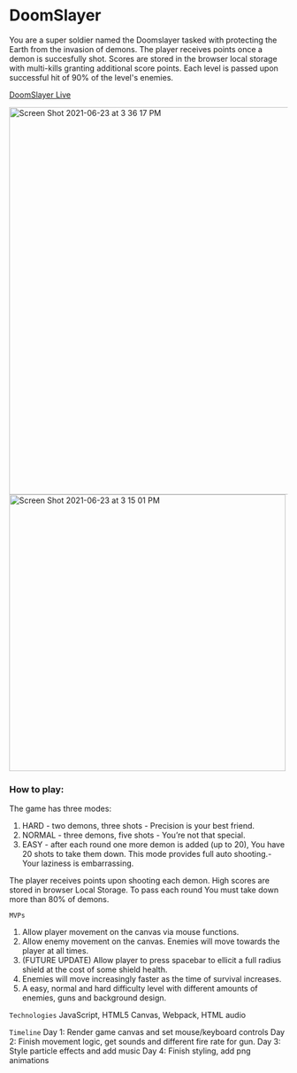 # DoomSlayer
You are a super soldier named the Doomslayer tasked with protecting the Earth from the invasion of demons. The player receives points once a demon is succesfully shot. Scores are stored in the browser local storage with multi-kills granting additional score points. Each level is passed upon successful hit of 90% of the level's enemies.  

[DoomSlayer Live](https://kevinsebmat.github.io/DoomSlayer/)

<img width="700" alt="Screen Shot 2021-06-23 at 3 36 17 PM" src="https://user-images.githubusercontent.com/65047030/123176701-cc8d4700-d438-11eb-9ab3-be72d6a1bc6c.png">

<img width="500" alt="Screen Shot 2021-06-23 at 3 15 01 PM" src="https://user-images.githubusercontent.com/65047030/123175019-ebd6a500-d435-11eb-80ba-76a0c46ffad0.png">


### How to play:
The game has three modes:
1. HARD - two demons, three shots - Precision is your best friend. 
2. NORMAL - three demons, five shots - You’re not that special.
3. EASY - after each round one more demon is added (up to 20), You have 20 shots to take them down. This mode provides full auto shooting.- Your laziness is embarrassing. 

The player receives points upon shooting each demon. High scores are stored in browser Local Storage.
To pass each round You must take down more than 80% of demons. 

`MVPs`
 1. Allow player movement on the canvas via mouse functions.
 2. Allow enemy movement on the canvas. 
 Enemies will move towards the player at all times. 
 3. (FUTURE UPDATE) Allow player to press spacebar to ellicit a full 
 radius shield at the cost of 
 some shield health. 
 4. Enemies will move increasingly faster as the time of
 survival increases.
 5. A easy, normal and hard difficulty level with different amounts of enemies, guns and background design. 
 
`Technologies`
JavaScript,
HTML5 Canvas,
Webpack,
HTML audio

`Timeline`
Day 1: Render game canvas and set mouse/keyboard controls
Day 2: Finish movement logic, get sounds and different fire rate for gun.
Day 3: Style particle effects and add music
Day 4: Finish styling, add png animations



